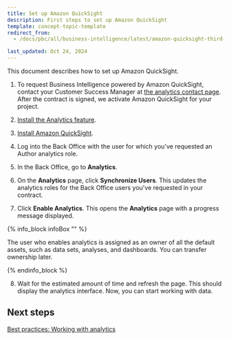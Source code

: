 ```yaml
---
title: Set up Amazon QuickSight
description: First steps to set up Amazon QuickSight
template: concept-topic-template
redirect_from:
  - /docs/pbc/all/business-intelligence/latest/amazon-quicksight-third-party-integration/set-up-amazon-quicksight.html

last_updated: Oct 24, 2024
---
```


This document describes how to set up Amazon QuickSight.

1. To request Business Intelligence powered by Amazon QuickSight, contact your Customer Success Manager at [the analytics contact page](https://now.spryker.com/contact-analytics).
  After the contract is signed, we activate Amazon QuickSight for your project.
2. [Install the Analytics feature](/docs/pbc/all/business-intelligence/{{page.version}}/install-the-analytics-feature.html).
3. [Install Amazon QuickSight](/docs/pbc/all/business-intelligence/{{page.version}}/amazon-quicksight-third-party-integration/install-amazon-quicksight.html).

4. Log into the Back Office with the user for which you've requested an Author analytics role.

5. In the Back Office, go to **Analytics**.

6. On the **Analytics** page, click **Synchronize Users**.
  This updates the analytics roles for the Back Office users you've requested in your contract.

7. Click **Enable Analytics**.
  This opens the **Analytics** page with a progress message displayed.

{% info_block infoBox "" %}

The user who enables analytics is assigned as an owner of all the default assets, such as data sets, analyses, and dashboards. You can transfer ownership later.

{% endinfo_block %}  


8. Wait for the estimated amount of time and refresh the page.
  This should display the analytics interface. Now, you can start working with data.

## Next steps

[Best practices: Working with analytics](/docs/pbc/all/business-intelligence/202410.0/amazon-quicksight-third-party-integration/best-practices-working-with-analytics.html)  
